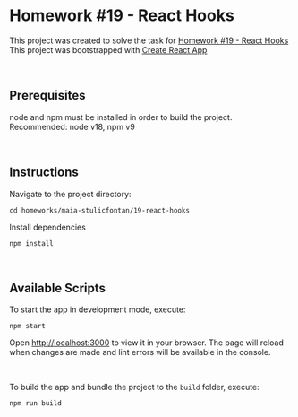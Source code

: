 # Homework #19 - React Hooks

This project was created to solve the task for [Homework #19 - React Hooks](https://github.com/qaprosoft/react-laba-international-2/blob/main/lectures/19-react-hooks/task.md)\
This project was bootstrapped with [Create React App](https://github.com/facebook/create-react-app)

<br>

## Prerequisites

node and npm must be installed in order to build the project. Recommended: node v18, npm v9

<br>

## Instructions

Navigate to the project directory:

```
cd homeworks/maia-stulicfontan/19-react-hooks
```

Install dependencies

```
npm install
```

<br>

## Available Scripts

To start the app in development mode, execute:

```
npm start
```

Open [http://localhost:3000](http://localhost:3000) to view it in your browser. The page will reload when changes are made and lint errors will be available in the console.

<br>

To build the app and bundle the project to the `build` folder, execute:

```
npm run build
```
